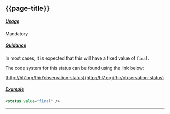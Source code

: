 ## {{page-title}}

<h5><ins>Usage</ins></h5>

<span class="mro-circle mandatory" title="Mandatory"></span> Mandatory


<h5><ins>Guidance</ins></h5>

In most cases, it is expected that this will have a fixed value of `final`.

The code system for this status can be found using the link below:

<i class="fa fa-link"></i> [http://hl7.org/fhir/observation-status](http://hl7.org/fhir/observation-status)

<h5><ins>Example</ins></h5>

```xml
<status value="final" />
```

---